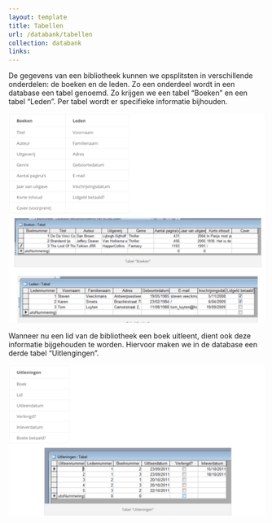 ```yaml
---
layout: template
title: Tabellen
url: /databank/tabellen
collection: databank
links:
---
```

De gegevens van een bibliotheek kunnen we opsplitsten in verschillende onderdelen: de boeken en de leden. Zo een onderdeel wordt in een database een tabel genoemd. Zo krijgen we een tabel “Boeken” en een tabel “Leden”. Per tabel wordt er specifieke informatie bijhouden.

<img src="images/uitleningen-tabellen-1.png" />

Wanneer nu een lid van de bibliotheek een boek uitleent, dient ook deze informatie bijgehouden te worden. Hiervoor maken we in de database een derde tabel “Uitlengingen”.

<img src="images/uitleningen-tabellen-2.png" />
